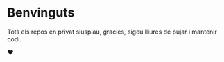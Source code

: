 # Benvinguts

Tots els repos en privat siusplau, gracies, sigeu lliures de pujar i mantenir codi.

:heart:
